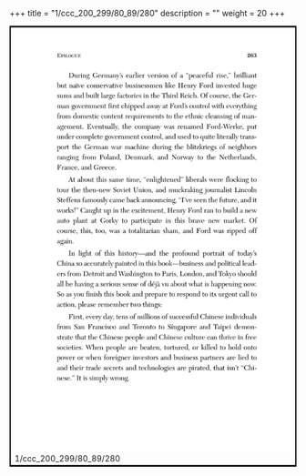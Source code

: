 +++
title = "1/ccc_200_299/80_89/280"
description = ""
weight = 20
+++

<table style="border:2px solid black;max-width:800px;max-height:800px;" 
><tr><td><img class="center-fit-jpg"
src="/jpg_/out_jpg_dbc_280.jpg"  >1/ccc_200_299/80_89/280</img></td></tr></table>